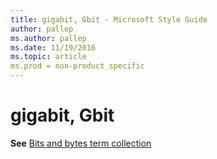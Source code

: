 ```yaml
---
title: gigabit, Gbit - Microsoft Style Guide
author: pallep
ms.author: pallep
ms.date: 11/19/2016
ms.topic: article
ms.prod = non-product specific
---
```


# gigabit, Gbit

**See** [Bits and bytes term collection](/style-guide/a-z-word-list-term-collections/term-collections/bits-bytes-terms)
